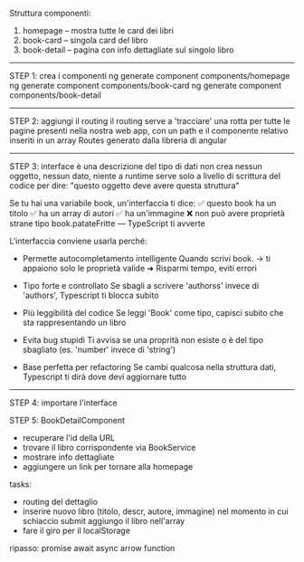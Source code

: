 Struttura componenti:
1. homepage – mostra tutte le card dei libri
2. book-card – singola card del libro
3. book-detail – pagina con info dettagliate sul singolo libro

---------------------------------------

STEP 1: crea i componenti
ng generate component components/homepage
ng generate component components/book-card
ng generate component components/book-detail

---------------------------------------

STEP 2: aggiungi il routing
il routing serve a 'tracciare' una rotta per tutte le pagine presenti nella nostra web app, con un path e il componente relativo inseriti in un array Routes generato dalla libreria di angular

---------------------------------------

STEP 3: interface
è una descrizione del tipo di dati
non crea nessun oggetto, nessun dato, niente a runtime
serve solo a livello di scrittura del codice per dire: "questo oggetto deve avere questa struttura"

Se tu hai una variabile book, un'interfaccia ti dice:
✅ questo book ha un titolo
✅ ha un array di autori
✅ ha un'immagine
❌ non può avere proprietà strane tipo book.patateFritte — TypeScript ti avverte

L'interfaccia conviene usarla perché:
- Permette autocompletamento intelligente
	Quando scrivi book. → ti appaiono solo le proprietà valide
	➜ Risparmi tempo, eviti errori

- Tipo forte e controllato
	Se sbagli a scrivere 'authorss' invece di 'authors', Typescript ti blocca subito

- Più leggibilità del codice
	Se leggi 'Book' come tipo, capisci subito che sta rappresentando un libro

- Evita bug stupidi
	Ti avvisa se una proprità non esiste o è del tipo sbagliato (es. 'number' invece di 'string')

- Base perfetta per refactoring
	Se cambi qualcosa nella struttura dati, Typescript ti dirà dove devi aggiornare tutto

---------------------------------------

STEP 4: importare l'interface

STEP 5: BookDetailComponent
- recuperare l'id della URL
- trovare il libro corrispondente via BookService
- mostrare info dettagliate
- aggiungere un link per tornare alla homepage


tasks:
- routing del dettaglio
- inserire nuovo libro (titolo, descr, autore, immagine) nel
momento in cui schiaccio submit aggiungo il libro nell'array
- fare il giro per il localStorage


ripasso:
promise await async
arrow function
